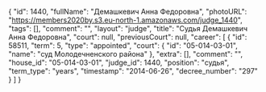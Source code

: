{
    "id": 1440,
    "fullName": "Демашкевич Анна Федоровна",
    "photoURL": "https://members2020by.s3.eu-north-1.amazonaws.com/judge_1440",
    "tags": [],
    "comment": "",
    "layout": "judge",
    "title": "Судья Демашкевич Анна Федоровна",
    "court": null,
    "previousCourt": null,
    "career": [
        {
            "id": 58511,
            "term": 5,
            "type": "appointed",
            "court": {
                "id": "05-014-03-01",
                "name": "суд Молодечненского района"
            },
            "extra": [],
            "comment": "",
            "house_id": "05-014-03-01",
            "judge_id": 1440,
            "position": "судья",
            "term_type": "years",
            "timestamp": "2014-06-26",
            "decree_number": "297"
        }
    ]
}
